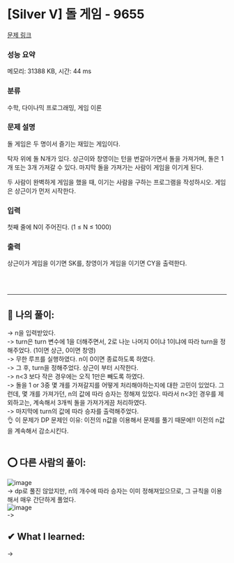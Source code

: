 # [Silver V] 돌 게임 - 9655 

[문제 링크](https://www.acmicpc.net/problem/9655) 

### 성능 요약

메모리: 31388 KB, 시간: 44 ms

### 분류

수학, 다이나믹 프로그래밍, 게임 이론

### 문제 설명

<p>돌 게임은 두 명이서 즐기는 재밌는 게임이다.</p>

<p>탁자 위에 돌 N개가 있다. 상근이와 창영이는 턴을 번갈아가면서 돌을 가져가며, 돌은 1개 또는 3개 가져갈 수 있다. 마지막 돌을 가져가는 사람이 게임을 이기게 된다.</p>

<p>두 사람이 완벽하게 게임을 했을 때, 이기는 사람을 구하는 프로그램을 작성하시오. 게임은 상근이가 먼저 시작한다.</p>

### 입력 

 <p>첫째 줄에 N이 주어진다. (1 ≤ N ≤ 1000)</p>

### 출력 

 <p>상근이가 게임을 이기면 SK를, 창영이가 게임을 이기면 CY을 출력한다.</p>  <br><br>


<hr>

## 👑 나의 풀이: <br>
-> n을 입력받았다. <br>
-> turn은 turn 변수에 1을 더해주면서, 2로 나눈 나머지 0이냐 1이냐에 따라 turn을 정해주었다. (1이면 상근, 0이면 창영)<br>
-> 무한 루프를 실행하였다. n이 0이면 종료하도록 하였다. <br>
-> 그 후, turn을 정해주었다. 상근이 부터 시작한다. <br>
-> n<3 보다 작은 경우에는 오직 1만은 빼도록 하였다. <br>
-> 돌을 1 or 3중 몇 개를 가져갈지를 어떻게 처리해야하는지에 대한 고민이 있었다. 그런데, 몇 개를 가져가던, n의 값에 따라 승자는 정해져 있었다. 따라서 n<3인 경우를 제외하고는, 계속해서 3개씩 돌을 가져가게끔 처리하였다. <br>
-> 마지막에 turn의 값에 따라 승자를 출력해주었다. <br>
👌 이 문제가 DP 문제인 이유: 이전의 n값을 이용해서 문제를 풀기 때문에!! 이전의 n값을 계속해서 감소시킨다. <br><br>

## ⭕ 다른 사람의 풀이: <br>
![image](https://user-images.githubusercontent.com/70849122/230540612-27413e60-d2a4-48de-b948-b28c2d22bc8d.png) <br>
-> dp로 풀진 않았지만, n의 개수에 따라 승자는 이미 정해져있으므로, 그 규칙을 이용해서 매우 간단하게 풀었다. <br>
![image](https://user-images.githubusercontent.com/70849122/230540707-f4e41ded-40b6-4bc9-8893-caedad814f7e.png) <br>
-> 


## ✔ What I learned: <br>
->
